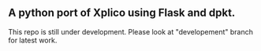 ## A python port of Xplico using Flask and dpkt.
This repo is still under development. Please look at "developement" branch for latest work.